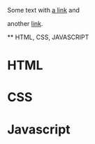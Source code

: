 Some text with [a link][1] and

another [link][2].

[1]: http://example.com/ "Title"
[2]: http://example.org/ "Title"

** HTML, CSS, JAVASCRIPT

# HTML
# CSS
# Javascript
